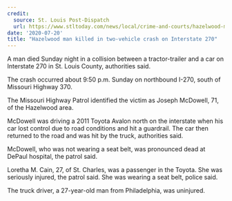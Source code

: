 ```yaml
---
credit:
  source: St. Louis Post-Dispatch
  url: https://www.stltoday.com/news/local/crime-and-courts/hazelwood-man-killed-in-two-vehicle-crash-on-interstate-270/article_245d2317-a10d-5771-af1f-5463a8e2a933.html
date: '2020-07-20'
title: "Hazelwood man killed in two-vehicle crash on Interstate 270"
---
```

A man died Sunday night in a collision between a tractor-trailer and a car on Interstate 270 in St. Louis County, authorities said.

The crash occurred about 9:50 p.m. Sunday on northbound I-270, south of Missouri Highway 370.

The Missouri Highway Patrol identified the victim as Joseph McDowell, 71, of the Hazelwood area.

McDowell was driving a 2011 Toyota Avalon north on the interstate when his car lost control due to road conditions and hit a guardrail. The car then returned to the road and was hit by the truck, authorities said.

McDowell, who was not wearing a seat belt, was pronounced dead at DePaul hospital, the patrol said.

Loretha M. Cain, 27, of St. Charles, was a passenger in the Toyota. She was seriously injured, the patrol said. She was wearing a seat belt, police said.

The truck driver, a 27-year-old man from Philadelphia, was uninjured.
